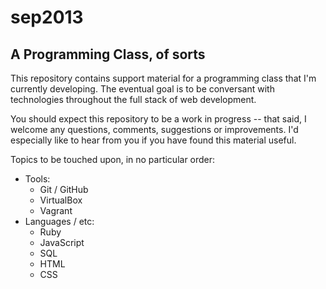 sep2013
=======

A Programming Class, of sorts
--

This repository contains support material for a programming class that I'm currently developing.
The eventual goal is to be conversant with technologies throughout the full stack of web development.

You should expect this repository to be a work in progress -- that said, I welcome any questions, comments, suggestions or improvements. I'd especially like to hear from you if you have found this material useful.

Topics to be touched upon, in no particular order:  
* Tools:
  * Git / GitHub
  * VirtualBox
  * Vagrant
* Languages / etc:
  * Ruby
  * JavaScript
  * SQL
  * HTML
  * CSS

